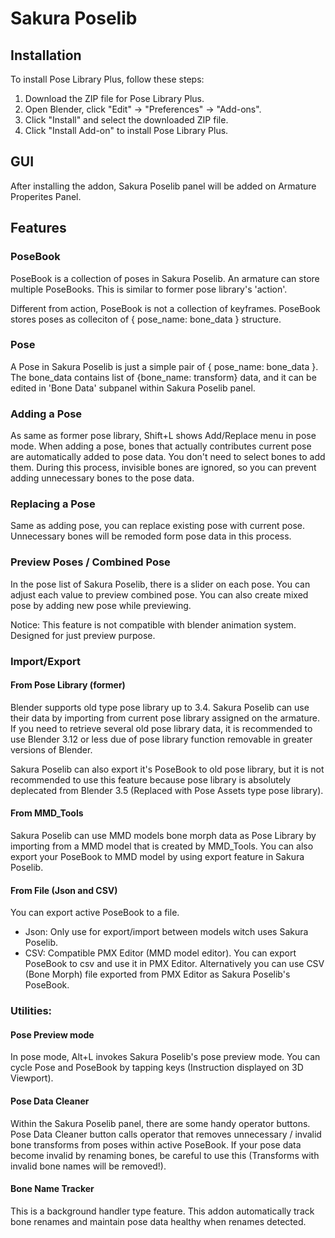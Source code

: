 # Sakura Poselib

## Installation

To install Pose Library Plus, follow these steps:

1. Download the ZIP file for Pose Library Plus.
2. Open Blender, click "Edit" -> "Preferences" -> "Add-ons".
3. Click "Install" and select the downloaded ZIP file.
4. Click "Install Add-on" to install Pose Library Plus.

## GUI

After installing the addon, Sakura Poselib panel will be added on Armature Properites Panel.


## Features

### PoseBook

PoseBook is a collection of poses in Sakura Poselib. An armature can store multiple PoseBooks. This is similar to former pose library's 'action'.

Different from action, PoseBook is not a collection of keyframes. PoseBook stores poses as colleciton of { pose_name: bone_data } structure.

### Pose

A Pose in Sakura Poselib is just a simple pair of { pose_name: bone_data }. The bone_data contains list of {bone_name: transform} data, and it can be edited in 'Bone Data' subpanel within Sakura Poselib panel.

### Adding a Pose

As same as former pose library, Shift+L shows Add/Replace menu  in pose mode. 
When adding a pose, bones that actually contributes current pose are automatically added to pose data. You don't need to select bones to add them. 
During this process, invisible bones are ignored, so you can prevent adding unnecessary bones to the pose data.

### Replacing a Pose

Same as adding pose, you can replace existing pose with current pose. Unnecessary bones will be remoded form pose data in this process.


### Preview Poses / Combined Pose

In the pose list of Sakura Poselib, there is a slider on each pose.
You can adjust each value to preview combined pose.
You can also create mixed pose by adding new pose while previewing.

Notice: This feature is not compatible with blender animation system. Designed for just preview purpose.

### Import/Export

#### From Pose Library (former)

Blender supports old type pose library up to 3.4. Sakura Poselib can use their data by importing from current pose library assigned on the armature.
If you need to retrieve several old pose library data, it is recommended to use Blender 3.12 or less due of pose library function removable in greater versions of Blender. 

Sakura Poselib can also export it's PoseBook to old pose library, but it is not recommended to use this feature because pose library is absolutely deplecated from Blender 3.5 (Replaced with Pose Assets type pose library).

#### From MMD_Tools

Sakura Poselib can use MMD models bone morph data as Pose Library by importing from a MMD model that is created by MMD_Tools.
You can also export your PoseBook to MMD model by using export feature in Sakura Poselib.


#### From File (Json and CSV)

You can export active PoseBook to a file.

 - Json: Only use for export/import between models witch uses Sakura Poselib.
 - CSV: Compatible PMX Editor (MMD model editor). You can export PoseBook to csv and use it in PMX Editor. Alternatively you can use CSV (Bone Morph) file exported from PMX Editor as Sakura Poselib's PoseBook.


### Utilities:

#### Pose Preview mode

In pose mode, Alt+L invokes Sakura Poselib's pose preview mode. You can cycle Pose and PoseBook by tapping keys (Instruction displayed on 3D Viewport).

#### Pose Data Cleaner

Within the Sakura Poselib panel, there are some handy operator buttons. 
Pose Data Cleaner button calls operator that removes unnecessary / invalid bone transforms from poses within active PoseBook.
If your pose data become invalid by renaming bones, be careful to use this (Transforms with invalid bone names will be removed!).

#### Bone Name Tracker

This is a background handler type feature.
This addon automatically track bone renames and maintain pose data healthy when renames detected.





